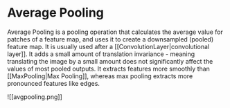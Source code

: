 # Average Pooling 

Average Pooling is a pooling operation that calculates the average value for patches of a feature map, and uses it to create a downsampled (pooled) feature map. It is usually used after a [[ConvolutionLayer|convolutional layer]]. It adds a small amount of translation invariance - meaning translating the image by a small amount does not significantly affect the values of most pooled outputs. It extracts features more smoothly than [[MaxPooling|Max Pooling]], whereas max pooling extracts more pronounced features like edges.

![[avgpooling.png]]